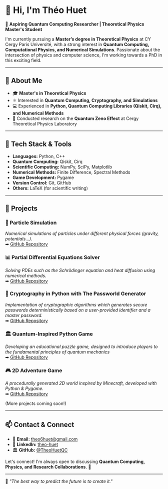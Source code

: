 # 👋 Hi, I'm Théo Huet  

🚀 **Aspiring Quantum Computing Researcher | Theoretical Physics Master's Student**  

I'm currently pursuing a **Master’s degree in Theoretical Physics** at CY Cergy Paris Université, with a strong interest in **Quantum Computing, Computational Physics, and Numerical Simulations**. Passionate about the intersection of physics and computer science, I'm working towards a PhD in this exciting field.  

---

## 🔬 About Me  

- 🎓 **Master's in Theoretical Physics**  
- ⚛️ Interested in **Quantum Computing, Cryptography, and Simulations**  
- 💻 Experienced in **Python, Quantum Computing Libraries (Qiskit, Cirq), and Numerical Methods**  
- 📝 Conducted research on the **Quantum Zeno Effect** at Cergy Theoretical Physics Laboratory  

---

## 🔧 Tech Stack & Tools  

- **Languages:** Python, C++  
- **Quantum Computing:** Qiskit, Cirq  
- **Scientific Computing:** NumPy, SciPy, Matplotlib  
- **Numerical Methods:** Finite Difference, Spectral Methods  
- **Game Development:** Pygame  
- **Version Control:** Git, GitHub  
- **Others:** LaTeX (for scientific writing)  

---

## 📂 Projects  

### 🔬 Particle Simulation  
*Numerical simulations of particles under different physical forces (gravity, potentials...).*  
➡ [GitHub Repository](https://github.com/TheoHuetQC/particle-simulation)  

### 📊 Partial Differential Equations Solver  
*Solving PDEs such as the Schrödinger equation and heat diffusion using numerical methods.*  
➡ [GitHub Repository](https://github.com/TheoHuetQC/PDE-solver)  

### 🔑 Cryptography in Python with The Passworld Generator
*Implementation of cryptographic algorithms which generates secure passwords deterministically based on a user-provided identifier and a master password.*  
➡ [GitHub Repository](https://github.com/TheoHuetQC/passworld-generator) 

### 🏛️ Quantum-Inspired Python Game  
*Developing an educational puzzle game, designed to introduce players to the fundamental principles of quantum mechanics*  
➡ [GitHub Repository](https://github.com/TheoHuetQC/quantum-game)

### 🎮 2D Adventure Game  
*A procedurally generated 2D world inspired by Minecraft, developed with Python & Pygame.*  
➡ [GitHub Repository](https://github.com/TheoHuetQC/adventure-game)   

(More projects coming soon!)  

---

## 📫 Contact & Connect  

- 📧 **Email:** theo6huet@gmail.com  
- 💼 **LinkedIn:** [theo-huet](https://www.linkedin.com/in/theo-huet)  
- 🏛 **GitHub:** [@TheoHuetQC](https://github.com/TheoHuetQC)  

Let's connect! I'm always open to discussing **Quantum Computing, Physics, and Research Collaborations**. 🚀  

---

🧩 *"The best way to predict the future is to create it."*  
